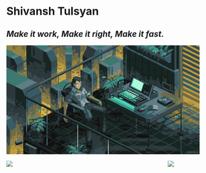 # Shivansh Tulsyan
## <i>Make it work, Make it right, Make it fast.</i><img src="" width="40px">

<p align = 'center'><img src="Banner GIF.gif" width="650"></p>
<img align="left" src="https://github-readme-stats.vercel.app/api//?username=shivansh0610&theme=tokyonight&count_private=true&show_icons=true&title_color=41fdfe&text_color=00FA9A&include_all_commits=true" width=421px/>
<img align="left" src="https://github-readme-stats.vercel.app/api/top-langs/?username=shivansh0610&theme=tokyonight&count_private=true&show_icons=true&layout=compact&show_icons=true&title_color=41fdfe&text_color=00FA9A&langs_count=6" />
